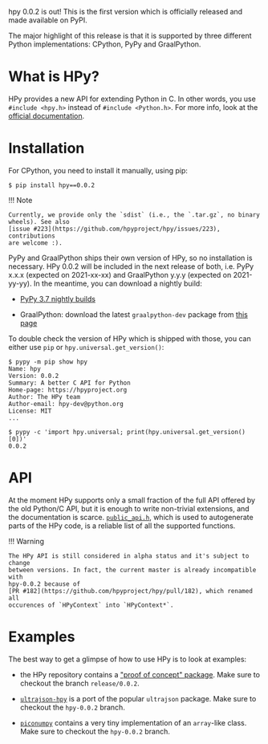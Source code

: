 <!--
.. title: hpy 0.0.2: First public release
.. slug: hpy-0.0.2-first-public-release
.. date: 2021-07-19 10:00:00 UTC
.. author: antocuni
.. tags:
.. category:
.. link:
.. description:
.. type: text
-->

hpy 0.0.2 is out! This is the first version which is officially released and
made available on PyPI.

The major highlight of this release is that it is supported by three different
Python implementations: CPython, PyPy and GraalPython.

<!--TEASER_END-->

What is HPy?
============

HPy provides a new API for extending Python in C. In other words, you use
`#include <hpy.h>` instead of `#include <Python.h>`. For more info, look at
the
[official documentation](https://docs.hpyproject.org/en/latest/overview.html).


Installation
============

For CPython, you need to install it manually, using pip:

```
$ pip install hpy==0.0.2
```

!!! Note

    Currently, we provide only the `sdist` (i.e., the `.tar.gz`, no binary
    wheels). See also
    [issue #223](https://github.com/hpyproject/hpy/issues/223), contributions
    are welcome :).


PyPy and GraalPython ships their own version of HPy, so no installation is
necessary. HPy 0.0.2 will be included in the next release of both, i.e. PyPy
x.x.x (expected on 2021-xx-xx) and GraalPython y.y.y (expected on
2021-yy-yy). In the meantime, you can download a nightly build:

  - [PyPy 3.7 nightly builds](http://buildbot.pypy.org/nightly/py3.7/)

  - GraalPython: download the latest `graalpython-dev` package from
    [this page](https://github.com/graalvm/graalvm-ce-dev-builds/releases)

To double check the version of HPy which is shipped with those, you can either
use `pip` or `hpy.universal.get_version()`:

```
$ pypy -m pip show hpy
Name: hpy
Version: 0.0.2
Summary: A better C API for Python
Home-page: https://hpyproject.org
Author: The HPy team
Author-email: hpy-dev@python.org
License: MIT
...

$ pypy -c 'import hpy.universal; print(hpy.universal.get_version()[0])'
0.0.2
```

API
===

At the moment HPy supports only a small fraction of the full API offered by
the old Python/C API, but it is enough to write non-trivial extensions, and
the documentation is
scarce. [`public_api.h`](https://github.com/hpyproject/hpy/blob/release/0.0.2/hpy/tools/autogen/public_api.h#L107-L288),
which is used to autogenerate parts of the HPy code, is a reliable list of all
the supported functions.

!!! Warning

    The HPy API is still considered in alpha status and it's subject to change
    between versions. In fact, the current master is already incompatible with
    hpy-0.0.2 because of
    [PR #182](https://github.com/hpyproject/hpy/pull/182), which renamed all
    occurences of `HPyContext` into `HPyContext*`.



Examples
========

The best way to get a glimpse of how to use HPy is to look at examples:

  - the HPy repository contains a
    ["proof of concept" package](https://github.com/hpyproject/hpy/tree/release/0.0.2/proof-of-concept). 
    Make sure to checkout the branch `release/0.0.2`.

  - [`ultrajson-hpy`](https://github.com/hpyproject/ultrajson-hpy/tree/hpy-0.0.2)
    is a port of the popular `ultrajson` package. Make sure to checkout the
    `hpy-0.0.2` branch.

  - [`piconumpy`](https://github.com/hpyproject/piconumpy/tree/hpy-0.0.2)
    contains a very tiny implementation of an `array`-like class. Make sure to
    checkout the `hpy-0.0.2` branch.
